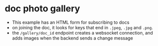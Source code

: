 # doc photo gallery

* This example has an HTML form for subscribing to docs
* on joining the doc, it looks for keys that end in `.jpeg`, `.jpg` and `.png`.
* the `/gallery/doc_id` endpoint creates a websocket connection, and adds images when the backend sends a change message